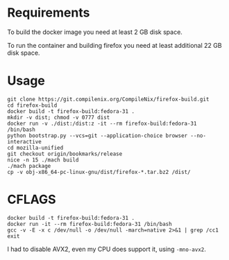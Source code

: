 # Requirements
To build the docker image you need at least 2 GB disk space.

To run the container and building firefox you need at least additional 22 GB disk space.

# Usage

```
git clone https://git.compilenix.org/CompileNix/firefox-build.git
cd firefox-build
docker build -t firefox-build:fedora-31 .
mkdir -v dist; chmod -v 0777 dist
docker run -v ./dist:/dist:z -it --rm firefox-build:fedora-31 /bin/bash
python bootstrap.py --vcs=git --application-choice browser --no-interactive
cd mozilla-unified
git checkout origin/bookmarks/release
nice -n 15 ./mach build
./mach package
cp -v obj-x86_64-pc-linux-gnu/dist/firefox-*.tar.bz2 /dist/
```

# CFLAGS

```
docker build -t firefox-build:fedora-31 .
docker run -it --rm firefox-build:fedora-31 /bin/bash
gcc -v -E -x c /dev/null -o /dev/null -march=native 2>&1 | grep /cc1
exit
```

I had to disable AVX2, even my CPU does support it, using `-mno-avx2`.
